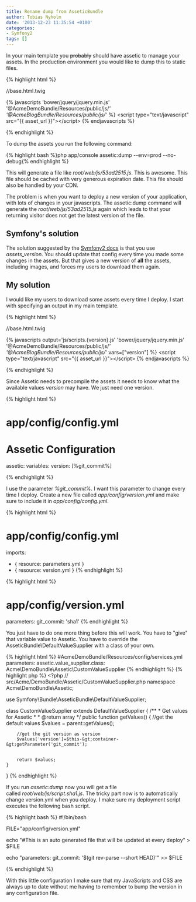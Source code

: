 ```yaml
---
title: Rename dump from AsseticBundle
author: Tobias Nyholm
date: '2013-12-23 11:35:54 +0100'
categories:
- Symfony2
tags: []
---
```


In your main template you <span style="text-decoration: line-through;">probably</span> should have assetic to manage your assets. In the production environment you would like to dump this to static files.


{% highlight html %}


//base.html.twig


\{\% javascripts
 'bower/jquery/jquery.min.js'
 '@AcmeDemoBundle/Resources/public/js/*'
 '@AcmeBlogBundle/Resources/public/js/*'
\%\}
 &lt;script type=&quot;text/javascript&quot; src=&quot;{{ asset_url }}&quot;&gt;&lt;/script&gt;
 \{\% endjavascripts \%\}


{% endhighlight %}


To dump the assets you run the following command:


{% highlight bash %}php app/console assetic:dump --env=prod --no-debug{% endhighlight %}


This will generate a file like <em>root/web/js/53ad2515.js</em>. This is awesome. This file should be cached with very generous expiration date. This file should also be handled by your CDN.


The problem is when you want to deploy a new version of your application, with lots of changes in your javascripts. The assetic:dump command will generate the <em>root/web/js/53ad2515.js</em> again which leads to that your returning visitor does not get the latest version of the file.

<h2>Symfony's solution</h2>

The solution suggested by the <a href="http://symfony.com/doc/current/reference/configuration/framework.html#ref-framework-assets-version">Symfony2 docs</a> is that you use <em>assets_version</em>. You should update that config every time you made some changes in the assets. But that gives a new version of <strong>all</strong> the assets, including images, and forces my users to download them again.

<h2>My solution</h2>

I would like my users to download some assets every time I deploy. I start with specifying an output in my main template.


{% highlight html %}


//base.html.twig


\{\% javascripts output='js/scripts.{version}.js'
'bower/jquery/jquery.min.js'
'@AcmeDemoBundle/Resources/public/js/*'
'@AcmeBlogBundle/Resources/public/js/*'
 vars=[&quot;version&quot;]
\%\}
&lt;script type=&quot;text/javascript&quot; src=&quot;{{ asset_url }}&quot;&gt;&lt;/script&gt;
\{\% endjavascripts \%\}


{% endhighlight %}


Since Assetic needs to precompile the assets it needs to know what the available values <em>version</em> may have. We just need one version.


{% highlight html %}
# app/config/config.yml
# Assetic Configuration
assetic:
  variables:
    version: [%git_commit%]


{% endhighlight %}


I use the parameter <em>%git_commit%</em>. I want this parameter to change every time I deploy. Create a new file called <em>app/config/version.yml</em> and make sure to include it in <em>app/config/config.yml</em>.


{% highlight html %}
# app/config/config.yml
imports:
  - { resource: parameters.yml }
  - { resource: version.yml }
{% endhighlight %}


{% highlight html %}
# app/config/version.yml
parameters:
 git_commit: 'sha1'
{% endhighlight %}


You just have to do one more thing before this will work. You have to "give" that variable value to Assetic. You have to override the AsseticBundle\DefaultValueSupplier with a class of your own.


{% highlight html %}
#AcmeDemoBundle/Resources/config/services.yml
parameters:
  assetic.value_supplier.class: Acme\DemoBundle\Assetic\CustomValueSupplier
{% endhighlight %}
{% highlight php %}
&lt;?php
// src/Acme/DemoBundle/Assetic/CustomValueSupplier.php
namespace Acme\DemoBundle\Assetic;


use Symfony\Bundle\AsseticBundle\DefaultValueSupplier;


class CustomValueSupplier extends DefaultValueSupplier
{
    /**
     * Get values for Assetic
     *
     * @return array
     */
    public function getValues()
    {
        //get the default values
        $values = parent::getValues();


        //get the git version as version
        $values['version']=$this-&gt;container-&gt;getParameter('git_commit');


        return $values;
    }
}
{% endhighlight %}


If you run <em>assetic:dump</em> now you will get a file called <em>root/web/js/script.sha1.js</em>. The tricky part now is to automatically change version.yml when you deploy. I make sure my deployment script executes the following bash script.


{% highlight bash %}
#!/bin/bash


FILE=&quot;app/config/version.yml&quot;


echo &quot;#This is an auto generated file that will be updated at every deploy&quot; &gt; $FILE


echo &quot;parameters:
 git_commit: '$(git rev-parse --short HEAD)'&quot; &gt;&gt; $FILE


{% endhighlight %}


With this little configuration I make sure that my JavaScripts and CSS are always up to date without me having to remember to bump the version in any configuration file.

